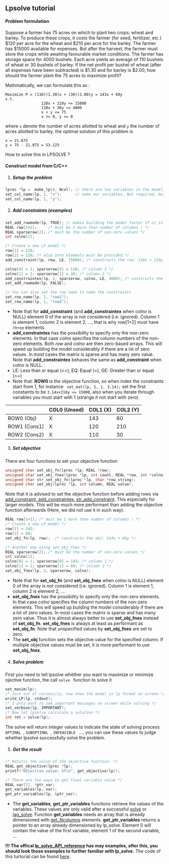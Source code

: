 ## Lpsolve tutorial

#### Problem formulation

Suppose a farmer has 75 acres on which to plant two crops: wheat and barley. To produce these crops, it costs the farmer (for seed, fertilizer, etc.) $120 per acre for the wheat and $210 per acre for the barley. The farmer has $15000 available for expenses. But after the harvest, the farmer must store the crops while awaiting favourable market conditions. The farmer has storage space for 4000 bushels. Each acre yields an average of 110 bushels of wheat or 30 bushels of barley. If the net profit per bushel of wheat (after all expenses have been subtracted) is $1.30 and for barley is $2.00, how should the farmer plant the 75 acres to maximize profit?

Mathmatically, we can formulate this as :

```
Maximize P = (110)(1.30)x + (30)(2.00)y = 143x + 60y
s.t.            
				120x + 210y <= 15000
                110x + 30y <= 4000
                x + y <= 75
                x >= 0, y >= 0
```

where  `x` denote the number of acres allotted to wheat and `y` the number of acres allotted to barley, the optimal solution of this problem is 

```
x = 21.875
y = 75 - 21.875 = 53.125
```

How to solve this in LPSOLVE ?

#### Construct model from C/C++

1. #####  Setup the problem

```c++
lprec *lp =  make_lp(0, Ncol); // there are two variables in the model, Ncol = 2
set_col_name(lp, 1, "x");	   // name our variables. Not required, but can be useful 
set_col_name(lp, 2, "y");
```

2. ##### Add constraints (examples)

```c++
set_add_rowmode(lp, TRUE); // makes building the model faster if it is done rows by row
REAL row[1+2];     /* must be 1 more than number of columns ! */
REAL sparserow[2]; /* must be the number of non-zero values */
int colno[2];

/* Create a new LP model */
row[1] = 120;
row[2] = 210; /* also zero elements must be provided */
add_constraint(lp, row, LE, 15000); /* constructs the row: 120x + 210y <= 15000 */

colno[0] = 1; sparserow[0] = 110; /* column 1 */
colno[1] = 2; sparserow[1] = 30; /* column 2 */
add_constraintex(lp, 2, sparserow, colno, LE, 4000); /* constructs the row: 110x + 30y <= 4000 */
set_add_rowmode(lp, FALSE);

// You can also set the row name to name the constraints
set_row_name(lp, 1, "row1");
set_row_name(lp, 1, "row2");
```

* Note that for **add_constraint** (and **add_constraintex** when *colno* is NULL) element 0 of the array is not considered (i.e. ignored). Column 1 is element 1, column 2 is element 2, ..., that is why row[1+2] must have `three` elements
* **add_constraintex** has the possibility to specify only the non-zero elements. In that case *colno* specifies the column numbers of the non-zero elements. Both *row* and *colno* are then zero-based arrays. This will speed up building the model considerably if there are a lot of zero values. In most cases the matrix is sparse and has many zero value. Note that **add_constraintex** behaves the same as **add_constraint** when *colno* is NULL.
* LE:  Less than or equal (<=), EQ:  Equal (=), GE:  Greater than or equal (>=)
* Note that: **ROW0** is the objective function, so when index the constraints start from 1, for instance ` set_mat(lp, 1, 1, 3.14);` set the first constaints to be `3.14x+210y <= 15000`, also when you iterate through variables you must start with 1 (strange it not start with zero)

|              | COL0 (Unsed) | COL1 (X) | COL2 (Y) |
| ------------ | ------------ | -------- | -------- |
| ROW0 (Obj)   | X            | 143      | 60       |
| ROW1 (Cons1) | X            | 120      | 210      |
| ROW2 (Cons2) | X            | 110      | 30       |

3. ##### Set objective

There are four functions to set your objective function

```c++
unsigned char set_obj_fn(lprec *lp, REAL *row);
unsigned char set_obj_fnex(lprec *lp, int count, REAL *row, int *colno);
unsigned char str_set_obj_fn(lprec *lp, char *row_string);
unsigned char set_obj(lprec *lp, int column, REAL value);
```

Note that it is advised to set the objective function before adding rows via [add_constraint, add_constraintex, str_add_constraint](http://lpsolve.sourceforge.net/5.5/add_constraint.htm). This especially for larger models. This will be much more performant than adding the objective function afterwards (Here, we did not use it in such way).

```c++
REAL row[1+2]; /* must be 1 more then number of columns ! */
/* Create a new LP model */
row[1] = 143;
row[2] = 60;
set_obj_fn(lp, row);  /* constructs the obj: 143x + 60y */

/* Another way using set_obj_fnex */
REAL sparserow[2]; /* must be the number of non-zero values */
int colno[2];
colno[0] = 1; sparserow[0] = 143; /* column 1 */
colno[1] = 2; sparserow[1] = 60; /* column 2 */
set_obj_fnex(lp, 2, sparserow, colno);
```

* Note that for **set_obj_fn** (and **set_obj_fnex** when *colno* is NULL) element 0 of the array is not considered (i.e. ignored). Column 1 is element 1, column 2 is element 2, ...
* **set_obj_fnex** has the possibility to specify only the non-zero elements. In that case *colno* specifies the column numbers of the non-zero elements. This will speed up building the model considerably if there are a lot of zero values. In most cases the matrix is sparse and has many zero value. Thus it is almost always better to use **set_obj_fnex** instead of **set_obj_fn**. **set_obj_fnex** is always at least as performant as **set_obj_fn**. Note that unspecified values by **set_obj_fnex** are set to zero.
* The **set_obj** function sets the objective value for the specified column. If multiple objective values must be set, it is more performant to use **set_obj_fnex**.

4. ##### Solve problem

First you need to tell lpsolve whether you want to maximize or minimize ojective function, the call `solve ` function to solve it

```c++
set_maxim(lp);
/* Just out of curioucity, now show the model in lp format on screen */
write_LP(lp, stdout); 
/* I only want to see important messages on screen while solving */
set_verbose(lp, IMPORTANT); 
/* Now let lpsolve calculate a solution */
int ret = solve(lp);
```

The solve will return integer values to indicate the state of solving process `OPTIMAL `, `SUBOPTIMAL `, `INFEASIBLE ` ..., you can use these values to judge whether lpsolve successfully solve the problem.

5. ##### Get the result

```c++
/* Returns the value of the objective function. */
REAL get_objective(lprec *lp);
printf("Objective value: %f\n", get_objective(lp));

/* There are two ways to get final variable value */
REAL var[2], *ptr_var;
get_variables(lp, var);
get_ptr_variables(lp, &ptr_var);
```

* The **get_variables**, **get_ptr_variables** functions retrieve the values of the variables. These values are only valid after a successful [solve](http://lpsolve.sourceforge.net/5.5/solve.htm) or [lag_solve](http://lpsolve.sourceforge.net/5.5/lag_solve.htm). Function **get_variables** needs an array that is already dimensioned with [get_Ncolumns](http://lpsolve.sourceforge.net/5.5/get_Ncolumns.htm) elements. **get_ptr_variables** returns a pointer to an array already dimensioned by lp_solve. Element 0 will contain the value of the first variable, element 1 of the second variable, ...



**!!! The offical [lp_solve_API_reference](http://lpsolve.sourceforge.net/5.5/) has may examples, after this, you should look those examples to further familiar with lp_solve.**  The code of this turtorial can be found [here](http://lpsolve.sourceforge.net/5.5/).